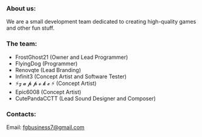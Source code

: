 ### About us:

We are a small development team dedicated to creating high-quality games and other fun stuff.

### The team:
- FrostGhost21 (Owner and Lead Programmer)
- FlyingDog (Programmer)
- Renovqte (Lead Branding)
- Infinit3 (Concept Artist and Software Tester)
- ⚡𝔃 𝓪 𝓹 𝓹 𝓸 𝓴 𝓮 ⚡ (Concept Artist)
- Epic6008 (Concept Artist)
- CutePandaCCTT (Lead Sound Designer and Composer)

### Contacts:
Email: fgbusiness7@gmail.com

